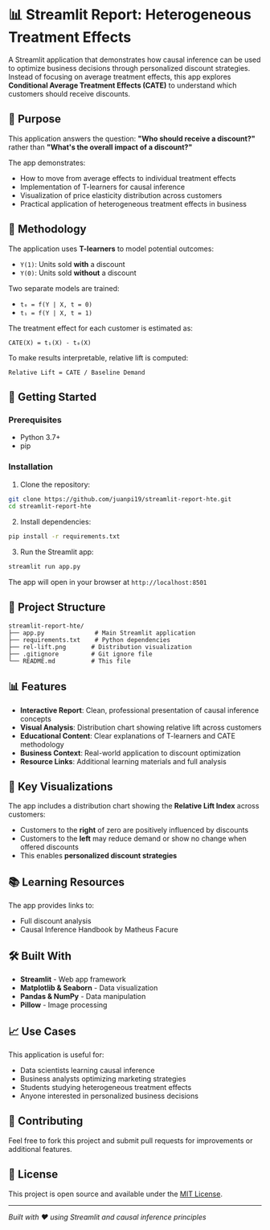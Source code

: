 # 📊 Streamlit Report: Heterogeneous Treatment Effects

A Streamlit application that demonstrates how causal inference can be used to optimize business decisions through personalized discount strategies. Instead of focusing on average treatment effects, this app explores **Conditional Average Treatment Effects (CATE)** to understand which customers should receive discounts.

## 🎯 Purpose

This application answers the question: **"Who should receive a discount?"** rather than **"What's the overall impact of a discount?"**

The app demonstrates:
- How to move from average effects to individual treatment effects
- Implementation of T-learners for causal inference
- Visualization of price elasticity distribution across customers
- Practical application of heterogeneous treatment effects in business

## 🔬 Methodology

The application uses **T-learners** to model potential outcomes:

- `Y(1)`: Units sold **with** a discount  
- `Y(0)`: Units sold **without** a discount

Two separate models are trained:
- `t₀ = f(Y | X, t = 0)`  
- `t₁ = f(Y | X, t = 1)`

The treatment effect for each customer is estimated as:
```
CATE(X) = t₁(X) - t₀(X)
```

To make results interpretable, relative lift is computed:
```
Relative Lift = CATE / Baseline Demand
```

## 🚀 Getting Started

### Prerequisites

- Python 3.7+
- pip

### Installation

1. Clone the repository:
```bash
git clone https://github.com/juanpi19/streamlit-report-hte.git
cd streamlit-report-hte
```

2. Install dependencies:
```bash
pip install -r requirements.txt
```

3. Run the Streamlit app:
```bash
streamlit run app.py
```

The app will open in your browser at `http://localhost:8501`

## 📁 Project Structure

```
streamlit-report-hte/
├── app.py              # Main Streamlit application
├── requirements.txt    # Python dependencies
├── rel-lift.png       # Distribution visualization
├── .gitignore         # Git ignore file
└── README.md          # This file
```

## 📊 Features

- **Interactive Report**: Clean, professional presentation of causal inference concepts
- **Visual Analysis**: Distribution chart showing relative lift across customers
- **Educational Content**: Clear explanations of T-learners and CATE methodology
- **Business Context**: Real-world application to discount optimization
- **Resource Links**: Additional learning materials and full analysis

## 🎨 Key Visualizations

The app includes a distribution chart showing the **Relative Lift Index** across customers:
- Customers to the **right** of zero are positively influenced by discounts
- Customers to the **left** may reduce demand or show no change when offered discounts
- This enables **personalized discount strategies**

## 📚 Learning Resources

The app provides links to:
- Full discount analysis
- Causal Inference Handbook by Matheus Facure

## 🛠️ Built With

- **Streamlit** - Web app framework
- **Matplotlib & Seaborn** - Data visualization
- **Pandas & NumPy** - Data manipulation
- **Pillow** - Image processing

## 📈 Use Cases

This application is useful for:
- Data scientists learning causal inference
- Business analysts optimizing marketing strategies
- Students studying heterogeneous treatment effects
- Anyone interested in personalized business decisions

## 🤝 Contributing

Feel free to fork this project and submit pull requests for improvements or additional features.

## 📄 License

This project is open source and available under the [MIT License](LICENSE).

---

*Built with ❤️ using Streamlit and causal inference principles*
